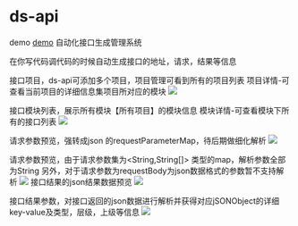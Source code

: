 # ds-api
demo
<a href="http://47.93.184.160:8082/ds-api/bc/project/projects">demo</a>
自动化接口生成管理系统

在你写代码调代码的时候自动生成接口的地址，请求，结果等信息

接口项目，ds-api可添加多个项目，项目管理可看到所有的项目列表
项目详情-可查看当前项目的详细信息集项目所对应的模块
![](https://github.com/syifeng/ysf-api/blob/master/img/img-6.png)


接口模块列表，展示所有模块【所有项目】的模块信息
模块详情-可查看模块下所有的接口列表
![](https://github.com/syifeng/ysf-api/blob/master/img/img-7.png)


请求参数预览，强转成json 的requestParameterMap，待后期做细化解析
![](https://github.com/syifeng/ysf-api/blob/master/img/img-5.png)

请求参数预览，由于请求参数集为<String,String[]> 类型的map，解析参数全部为String
另外，对于请求参数为requestBody为json数据格式的参数暂不支持解析
![](https://github.com/syifeng/ysf-api/blob/master/img/img-4.png)
接口结果的json结果数据预览
![](https://github.com/syifeng/ysf-api/blob/master/img/img-3.png)

接口结果参数，对接口返回的json数据进行解析并获得对应jSONObject的详细key-value及类型，层级，上级等信息
![](https://github.com/syifeng/ysf-api/blob/master/img/img-1.png)







